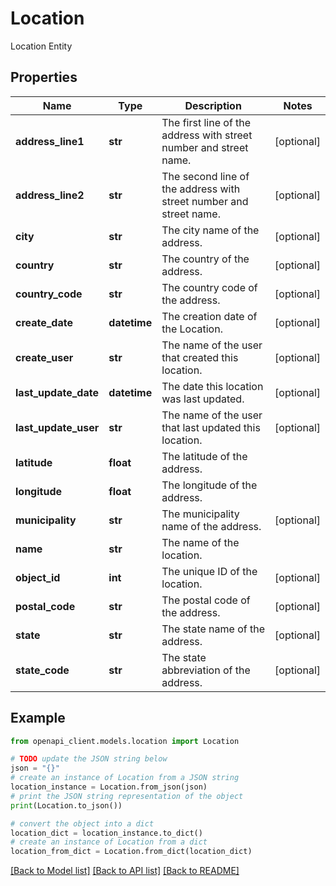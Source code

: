 # Location

Location Entity

## Properties

Name | Type | Description | Notes
------------ | ------------- | ------------- | -------------
**address_line1** | **str** | The first line of the address with street number and street name. | [optional] 
**address_line2** | **str** | The second line of the address with street number and street name. | [optional] 
**city** | **str** | The city name of the address. | [optional] 
**country** | **str** | The country of the address. | [optional] 
**country_code** | **str** | The country code of the address. | [optional] 
**create_date** | **datetime** | The creation date of the Location. | [optional] 
**create_user** | **str** | The name of the user that created this location. | [optional] 
**last_update_date** | **datetime** | The date this location was last updated. | [optional] 
**last_update_user** | **str** | The name of the user that last updated this location. | [optional] 
**latitude** | **float** | The latitude of the address. | 
**longitude** | **float** | The longitude of the address. | 
**municipality** | **str** | The municipality name of the address. | [optional] 
**name** | **str** | The name of the location. | 
**object_id** | **int** | The unique ID of the location. | [optional] 
**postal_code** | **str** | The postal code of the address. | [optional] 
**state** | **str** | The state name of the address. | [optional] 
**state_code** | **str** | The state abbreviation of the address. | [optional] 

## Example

```python
from openapi_client.models.location import Location

# TODO update the JSON string below
json = "{}"
# create an instance of Location from a JSON string
location_instance = Location.from_json(json)
# print the JSON string representation of the object
print(Location.to_json())

# convert the object into a dict
location_dict = location_instance.to_dict()
# create an instance of Location from a dict
location_from_dict = Location.from_dict(location_dict)
```
[[Back to Model list]](../README.md#documentation-for-models) [[Back to API list]](../README.md#documentation-for-api-endpoints) [[Back to README]](../README.md)


